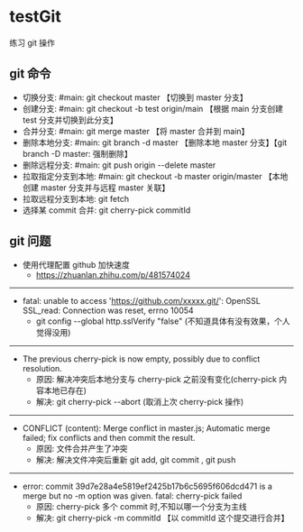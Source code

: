 # testGit

练习 git 操作

## git 命令

- 切换分支: #main: git checkout master 【切换到 master 分支】
- 创建分支: #main: git checkout -b test origin/main 【根据 main 分支创建 test 分支并切换到此分支】
- 合并分支: #main: git merge master 【将 master 合并到 main】
- 删除本地分支: #main: git branch -d master 【删除本地 master 分支】【git branch -D master: 强制删除】
- 删除远程分支: #main: git push origin --delete master
- 拉取指定分支到本地: #main: git checkout -b master origin/master 【本地创建 master 分支并与远程 master 关联】
- 拉取远程分支到本地: git fetch
- 选择某 commit 合并: git cherry-pick commitId

## git 问题

- 使用代理配置 github 加快速度
  - https://zhuanlan.zhihu.com/p/481574024

---

- fatal: unable to access 'https://github.com/xxxxx.git/': OpenSSL SSL_read: Connection was reset, errno 10054
  - git config --global http.sslVerify "false" (不知道具体有没有效果，个人觉得没用)

---

- The previous cherry-pick is now empty, possibly due to conflict resolution.
  - 原因: 解决冲突后本地分支与 cherry-pick 之前没有变化(cherry-pick 内容本地已存在)
  - 解决: git cherry-pick --abort (取消上次 cherry-pick 操作)

---

- CONFLICT (content): Merge conflict in master.js; Automatic merge failed; fix conflicts and then commit the result.
  - 原因: 文件合并产生了冲突
  - 解决: 解决文件冲突后重新 git add, git commit , git push

---

- error: commit 39d7e28a4e5819ef2425b17b6c5695f606dcd471 is a merge but no -m option was given. fatal: cherry-pick failed
  - 原因: cherry-pick 多个 commit 时,不知以哪一个分支为主线
  - 解决: git cherry-pick -m commitId 【以 commitId 这个提交进行合并】
